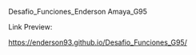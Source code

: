 Desafio_Funciones_Enderson Amaya_G95

Link Preview:

https://enderson93.github.io/Desafio_Funciones_G95/
